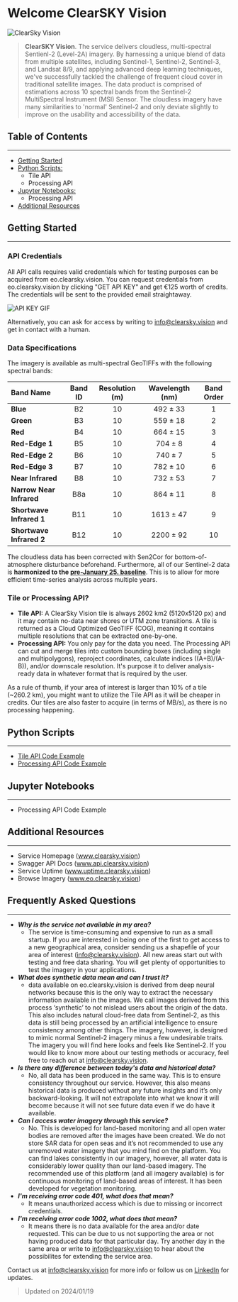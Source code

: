 # Welcome ClearSKY Vision

![ClearSky Vision](https://clearsky.vision/wp-content/uploads/2023/11/eueu.png "ClearSky Vision Github")

> **ClearSKY Vision**. The service delivers cloudless, multi-spectral Sentienl-2 (Level-2A) imagery. By harnessing a unique blend of data from multiple satellites, including Sentinel-1, Sentinel-2, Sentinel-3, and Landsat 8/9, and applying advanced deep learning techniques, we've successfully tackled the challenge of frequent cloud cover in traditional satellite images. The data product is comprised of estimations across 10 spectral bands from the Sentinel-2 MultiSpectral Instrument (MSI) Sensor. The cloudless imagery have many similarities to 'normal' Sentinel-2 and only deviate slightly to improve on the usability and accessibility of the data.

## Table of Contents
___
* [Getting Started](#getting-started)
* [Python Scripts:](#python-scripts)
    * Tile API 
    * Processing API 
* [Jupyter Notebooks:](#jupyter-notebooks)
    * Processing API
* [Additional Resources](#additional-resources)

## Getting Started
___

### API Credentials
All API calls requires valid credentials which for testing purposes can be acquired from eo.clearsky.vision. You can request credentials from eo.clearsky.vision by clicking "GET API KEY" and get €125 worth of credits. The credentials will be sent to the provided email straightaway. 

![API KEY GIF](https://clearsky.vision/wp-content/uploads/2024/01/APIKEY_GIF.gif)

Alternatively, you can ask for access by writing to info@clearsky.vision and get in contact with a human.

### Data Specifications 
The imagery is available as multi-spectral GeoTIFFs with the following spectral bands:

| **Band Name**      | **Band ID** |  **Resolution (m)**    |  **Wavelength (nm)**  |  **Band Order**    |
|  :----     |    :----:   |     :----:  |    :----:  |      :----:  |
| **Blue**      | B2       | 10   |    492 ± 33   |   1    |
| **Green**      | B3        | 10      |    559 ± 18   |    2   |
| **Red**      | B4       | 10   |   	664 ± 15    |    3   |
| **Red-Edge 1**      | B5        | 10      |    704 ± 8   |    4   |
| **Red-Edge 2**      | B6       | 10   |      	740 ± 7  |    5  |
| **Red-Edge 3**      | B7        | 10      |     782 ± 10   |    6   |
| **Near Infrared**       | B8       | 10   |    732 ± 53   |    7   |
| **Narrow Near Infrared**      | B8a        | 10      |   864 ± 11  |    8   |
| **Shortwave Infrared 1**     | B11       | 10   |   1613 ± 47  |    9   |
| **Shortwave Infrared 2**    | B12        | 10      |  2200 ± 92  |    10   |

The cloudless data has been corrected with Sen2Cor for bottom-of-atmosphere disturbance beforehand. Furthermore, all of our Sentinel-2 data is **harmonized to the [pre-January 25. baseline](https://sentinels.copernicus.eu/web/sentinel/-/copernicus-sentinel-2-major-products-upgrade-upcoming)**. This is to allow for more efficient time-series analysis across multiple years.

### Tile or Processing API?

* **Tile API:** A ClearSky Vision tile is always 2602 km2 (5120x5120 px) and it may contain no-data near shores or UTM zone transitions. A tile is returned as a Cloud Optimized GeoTIFF (COG), meaning it contains multiple resolutions that can be extracted one-by-one. 
* **Processing API:** You only pay for the data you need. The Processing API can cut and merge tiles into custom bounding boxes (including single and multipolygons), reproject coordinates, calculate indices ((A+B)/(A-B)), and/or downscale resolution. It's purpose it to deliver analysis-ready data in whatever format that is required by the user. 

As a rule of thumb, if your area of interest is larger than 10% of a tile (~260.2 km), you might want to utilize the Tile API as it will be cheaper in credits. Our tiles are also faster to acquire (in terms of MB/s), as there is no processing happening. 


## Python Scripts
___
* [Tile API Code Example](https://github.com/Clearsky-Vision/clearsky_api_tools/blob/main/api_tools/example_tile_api.py)
* [Processing API Code Example](https://github.com/Clearsky-Vision/clearsky_api_tools/blob/main/api_tools/examples_processing_api.py)

## Jupyter Notebooks
___

* Processing API Code Example 

## Additional Resources
___
* Service Homepage (www.clearsky.vision)
* Swagger API Docs (www.api.clearsky.vision)
* Service Uptime (www.uptime.clearsky.vision)
* Browse Imagery (www.eo.clearsky.vision)

## Frequently Asked Questions
___
* ***Why is the service not available in my area?***
    * The service is time-consuming and expensive to run as a small startup. If you are interested in being one of the first to get access to a new geographical area, consider sending us a shapefile of your area of interest (info@clearsky.vision). All new areas start out with testing and free data sharing. You will get plenty of opportunities to test the imagery in your applications. 
* ***What does synthetic data mean and can I trust it?***
    * data available on eo.clearsky.vision is derived from deep neural networks because this is the only way to extract the necessary information available in the images. We call images derived from this process ‘synthetic’ to not mislead users about the origin of the data. This also includes natural cloud-free data from Sentinel-2, as this data is still being processed by an artificial intelligence to ensure consistency among other things. The imagery, however, is designed to mimic normal Sentinel-2 imagery minus a few undesirable traits. The imagery you will find here looks and feels like Sentinel-2. If you would like to know more about our testing methods or accuracy, feel free to reach out at info@clearsky.vision.
* ***Is there any difference between today's data and historical data?***
    * No, all data has been produced in the same way. This is to ensure consistency throughout our service. However, this also means historical data is produced without any future insights and it’s only backward-looking. It will not extrapolate into what we know it will become because it will not see future data even if we do have it available.
* ***Can I access water imagery through this service?***
    * No. This is developed for land-based monitoring and all open water bodies are removed after the images have been created. We do not store SAR data for open seas and it’s not recommended to use any unremoved water imagery that you mind find on the platform. You can find lakes consistently in our imagery, however, all water data is considerably lower quality than our land-based imagery. The recommended use of this platform (and all imagery available) is for continuous monitoring of land-based areas of interest. It has been developed for vegetation monitoring. 
* ***I'm receiving error code 401, what does that mean?***
    * It means unauthorized access which is due to missing or incorrect credentials. 
* ***I'm receiving error code 1002, what does that mean?***
    * It means there is no data available for the area and/or date requested. This can be due to us not supporting the area or not having produced data for that particular day. Try another day in the same area or write to info@clearsky.vision to hear about the possibilites for extending the service area. 

Contact us at info@clearsky.vision for more info or follow us on [LinkedIn](https://www.linkedin.com/company/clearskyvision) for updates.

> Updated on 2024/01/19
